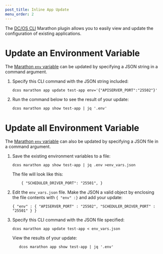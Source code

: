 ```yaml
---
post_title: Inline App Update
menu_order: 2
---
```

The [DC/OS CLI][1] Marathon plugin allows you to easily view and update the configuration of existing applications.

# Update an Environment Variable

The [Marathon `env` variable][2] can be updated by specifying a JSON string in a command argument.

1.  Specify this CLI command with the JSON string included:
    
        dcos marathon app update test-app env='{"APISERVER_PORT":"25502"}'
        

2.  Run the command below to see the result of your update:
    
        dcos marathon app show test-app | jq '.env'
        

# Update all Environment Variable

The [Marathon `env` variable][1] can also be updated by specifying a JSON file in a command argument.

1.  Save the existing environment variables to a file:
    
        dcos marathon app show test-app | jq .env >env_vars.json
        
    
    The file will look like this:
    
            { "SCHEDULER_DRIVER_PORT": "25501", }
        

2.  Edit the `env_vars.json` file. Make the JSON a valid object by enclosing the file contents with `{ "env" :}` and add your update:
    
        { "env" : { "APISERVER_PORT" : "25502", "SCHEDULER_DRIVER_PORT" : "25501" } }
        

3.  Specify this CLI command with the JSON file specified:
    
        dcos marathon app update test-app < env_vars.json
        
    
    View the results of your update:
    
           dcos marathon app show test-app | jq '.env'

 [1]: /usage/cli/
 [2]: https://mesosphere.github.io/marathon/docs/task-environment-vars.html